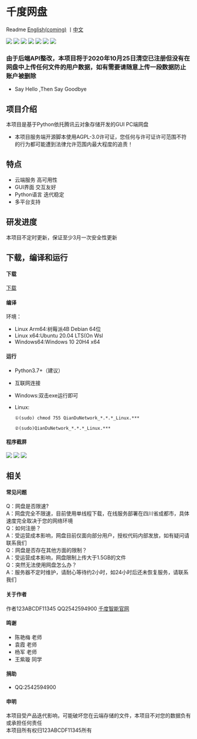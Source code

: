 # 千度网盘

Readme [English(coming)](https://github.com/qiandu-smart/QianDuNetworkDisk/blob/master/README_EN.md) 丨[中文](https://github.com/qiandu-smart/QianDuNetworkDisk/blob/master/README.md)

![](https://img.shields.io/badge/build-123ABCDF11345-orange)  ![](https://img.shields.io/badge/develop-123ABCDF11345-green)  ![](https://img.shields.io/badge/debug-123ABCDF11345-red)  ![](https://img.shields.io/badge/Service%20provider-Tencent%20cloud-brightgreen)  ![](https://img.shields.io/badge/release-V3.0.0-red)  ![](https://img.shields.io/badge/language-Python-yellow)   ![](https://img.shields.io/badge/Pre_release-Coming)

### 由于后端API整改，本项目将于2020年10月25日清空已注册但没有在网盘中上传任何文件的用户数据，如有需要请随意上传一段数据防止账户被删除
- Say Hello ,Then Say Goodbye
## 项目介绍
本项目是基于Python依托腾讯云对象存储开发的GUI PC端网盘
- 本项目服务端开源脚本使用AGPL-3.0许可证，您任何与许可证许可范围不符的行为都可能遭到法律允许范围内最大程度的追责！
## 特点
- 云端服务 高可用性
- GUI界面 交互友好
- Python语言 迭代稳定
- 多平台支持
## 研发进度
  本项目不定时更新，保证至少3月一次安全性更新
## 下载，编译和运行
#### 下载
[下载](https://github.com/qiandu-smart/QianDuNetworkDisk/releases/latest)
#### 编译
环境：
- Linux Arm64:树莓派4B Debian 64位
- Linux x64:Ubuntu 20.04 LTS(On Wsl
- Windows64:Windows 10 20H4 x64
#### 运行
- Python3.7+（建议）
- 互联网连接  
  
-  Windows:双击exe运行即可
-  Linux:
    ```
    ①(sudo) chmod 755 QianDuNetwork_*.*.*_Linux.***
    ```
    ```
    ②(sudo)QianDuNetwork_*.*.*_Linux.***
    ```
#### 程序截屏
![](https://ye4n50.coding-pages.com/%E5%9B%BE%E7%89%87/screenshot1.JPG)
![](https://ye4n50.coding-pages.com/%E5%9B%BE%E7%89%87/screenshot2.JPG)
![](https://ye4n50.coding-pages.com/%E5%9B%BE%E7%89%87/screenshot3.JPG)
## 相关
#### 常见问题
Q：网盘是否限速?    
A：网盘完全不限速，目前使用单线程下载，在线服务部署在四川省成都市，具体速度完全取决于您的网络环境    
Q：如何注册？    
A：受运营成本影响，网盘目前仅面向部分用户，授权代码内部发放，如有疑问请联系我们  
Q：网盘是否存在其他方面的限制？    
A：受运营成本影响，网盘限制上传大于1.5GB的文件     
Q：突然无法使用网盘怎么办？  
A：服务器不定时维护，请耐心等待约2小时，如24小时后还未恢复服务，请联系我们   
#### 关于作者
作者123ABCDF11345 QQ2542594900 
[千度智能官网](https://qianduzhineng.github.io/)
#### 鸣谢
- 陈艳梅 老师
- 袁霞 老师
- 杨军 老师
- 王紫璇 同学
#### 捐助
- QQ:2542594900
#### 申明
本项目受产品迭代影响，可能破坏您在云端存储的文件，本项目不对您的数据负有或承担任何责任  
本项目所有权归123ABCDF11345所有
 
